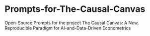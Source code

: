 # Prompts-for-The-Causal-Canvas
Open-Source Prompts for the project The Causal Canvas: A New, Reproducible Paradigm for AI-and-Data-Driven Econometrics
